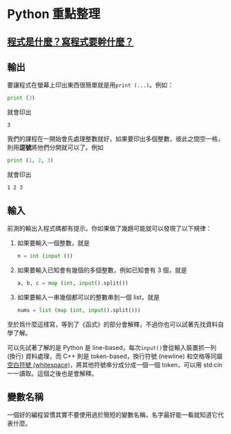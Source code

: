 # Python 重點整理

## [程式是什麼？寫程式要幹什麼？](https://nanedmoi.github.io/prog.pdf)

## 輸出

要讓程式在螢幕上印出東西很簡單就是用```print (...)```。例如：

```python
print (3)
```

就會印出

```
3
```

我們的課程在一開始會先處理整數就好，如果要印出多個整數，彼此之間空一格，則用<b>逗號</b>將他們分開就可以了。例如

```python
print (1, 2, 3)
```

就會印出

```
1 2 3
```

## 輸入

前測的輸出入程式碼都有提示。你如果做了幾題可能就可以發現了以下規律：

1. 如果要輸入一個整數，就是

   ```python
   n = int (input ())
   ```

2. 如果要輸入已知會有幾個的多個整數，例如已知會有 3 個，就是

   ```python
   a, b, c = map (int, input().split())
   ```

3. 如果要輸入一串幾個都可以的整數串到一個 list，就是

   ```python
   nums = list (map (int, input().split()))
   ```

至於爲什麼這樣寫，等到了《函式》的部分會解釋，不過你也可以試著先找資料自學了解。  

可以先試著了解的是 Python 是 line-based，每次```input()```會從輸入裝置抓一列 (換行) 資料處理，而 C++ 則是 token-based，換行符號 (newline) 和空格等同屬[空白符號 (whitespace)](https://www.codesdope.com/cpp-gear-up/)，將其他符號串分成分成一個一個 token，可以用 std:cin 一一讀取。這個之後也是會解釋。

## 變數名稱

一個好的編程習慣其實不要使用過於簡短的變數名稱，名字最好能一看就知道它代表什麼。
